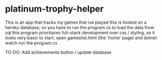 # platinum-trophy-helper

This is an app that tracks my games that ive played
this is hosted on a heroku database, so you have to run the program.cs to load the data from sql
this program prioritazes full-stack development over css / styling, so it looks very basic
to start, open gameslist.html (the 'home' page) and dotnet watch run the program.cs

TO-DO:
    Add achievements button / update database